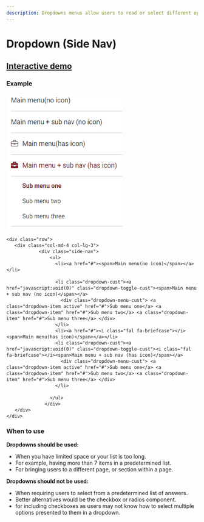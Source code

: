 ```yaml
---
description: Dropdowns menus allow users to read or select different options.
---
```


# Dropdown \(Side Nav\)

## [Interactive demo](http://cloud.crimsonlogic.com/2021/website/jds/v1/components.html#dropdown-wrapper)

### Example

![](../.gitbook/assets/image%20%2831%29.png)

```text
<div class="row">
   <div class="col-md-4 col-lg-3">
            <div class="side-nav">
                <ul>
                  <li><a href="#"><span>Main menu(no icon)</span></a></li>
                 
                  <li class="dropdown-cust"><a href="javascript:void(0)" class="dropdown-toggle-cust"><span>Main menu + sub nav (no icon)</span></a>
                    <div class="dropdown-menu-cust"> <a class="dropdown-item active" href="#">Sub menu one</a> <a class="dropdown-item" href="#">Sub menu two</a> <a class="dropdown-item" href="#">Sub menu three</a> </div>
                  </li>
				  <li><a href="#"><i class="fal fa-briefcase"></i><span>Main menu(has icon)</span></a></li>
                  <li class="dropdown-cust"><a href="javascript:void(0)" class="dropdown-toggle-cust"><i class="fal fa-briefcase"></i><span>Main menu + sub nav (has icon)</span></a>
                    <div class="dropdown-menu-cust"> <a class="dropdown-item active" href="#">Sub menu one</a> <a class="dropdown-item" href="#">Sub menu two</a> <a class="dropdown-item" href="#">Sub menu three</a> </div>
                  </li>
            
                </ul>
              </div>
   </div>
</div>
```

### When to use

**Dropdowns should be used:**

* When you have limited space or your list is too long.
* For example, having more than 7 items in a predetermined list.
* For bringing users to a different page, or section within a page.

**Dropdowns should not be used:**

* When requiring users to select from a predetermined list of answers.
* Better alternatives would be the checkbox or radios component.
* for including checkboxes as users may not know how to select multiple options presented to them in a dropdown.

